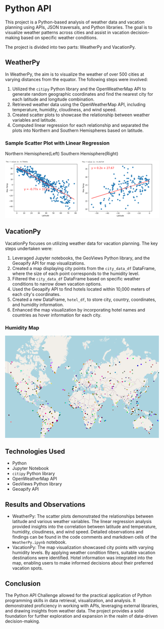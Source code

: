 # Python API 

This project is a Python-based analysis of weather data and vacation planning using APIs, JSON traversals, and Python libraries. The goal is to visualize weather patterns across cities and assist in vacation decision-making based on specific weather conditions.

The project is divided into two parts: WeatherPy and VacationPy.

## WeatherPy

In WeatherPy, the aim is to visualize the weather of over 500 cities at varying distances from the equator. The following steps were involved:

1. Utilized the `citipy` Python library and the OpenWeatherMap API to generate random geographic coordinates and find the nearest city for each latitude and longitude combination.
2. Retrieved weather data using the OpenWeatherMap API, including temperature, humidity, cloudiness, and wind speed.
3. Created scatter plots to showcase the relationship between weather variables and latitude.
4. Computed linear regression for each relationship and separated the plots into Northern and Southern Hemispheres based on latitude.

### Sample Scatter Plot with Linear Regression
Northern Hemisphere(Left) Southern Hemisphere(Right)

![WeatherPy Scatter Plot](assets/weatherpy_scatter_plot.png)


## VacationPy

VacationPy focuses on utilizing weather data for vacation planning. The key steps undertaken were:

1. Leveraged Jupyter notebooks, the GeoViews    Python library, and the Geoapify API for map visualizations.
2. Created a map displaying city points from the `city_data_df` DataFrame, where the size of each point corresponds to the humidity level.
3. Filtered the `city_data_df` DataFrame based on specific weather conditions to narrow down vacation options.
4. Used the Geoapify API to find hotels located within 10,000 meters of each city's coordinates.
5. Created a new DataFrame, `hotel_df`, to store city, country, coordinates, and humidity information.
6. Enhanced the map visualization by incorporating hotel names and countries as hover information for each city.

### Humidity Map

![VacationPy Humidity Map](assets/vacationpy_humidity_map.png)



## Technologies Used

- Python
- Jupyter Notebook
- `citipy` Python library
- OpenWeatherMap API
- GeoViews Python library
- Geoapify API


## Results and Observations

- WeatherPy: The scatter plots demonstrated the relationships between latitude and various weather variables. The linear regression analysis provided insights into the correlation between latitude and temperature, humidity, cloudiness, and wind speed. Detailed observations and findings can be found in the code comments and markdown cells of the `WeatherPy.ipynb` notebook.
- VacationPy: The map visualization showcased city points with varying humidity levels. By applying weather condition filters, suitable vacation destinations were identified. Hotel information was integrated into the map, enabling users to make informed decisions about their preferred vacation spots.

## Conclusion

The Python API Challenge allowed for the practical application of Python programming skills in data retrieval, visualization, and analysis. It demonstrated proficiency in working with APIs, leveraging external libraries, and drawing insights from weather data. The project provides a solid foundation for further exploration and expansion in the realm of data-driven decision-making.
